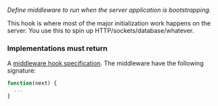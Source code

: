 *Define middleware to run when the server application is bootstrapping.*

This hook is where most of the major initialization work happens on the
server. You use this to spin up HTTP/sockets/database/whatever.

<h3>Implementations must return</h3>

A
[middleware hook specification](guide/concepts/#middleware-hook-specification).
The middleware have the following signature:

```javascript
function(next) {
  ...
}
```
